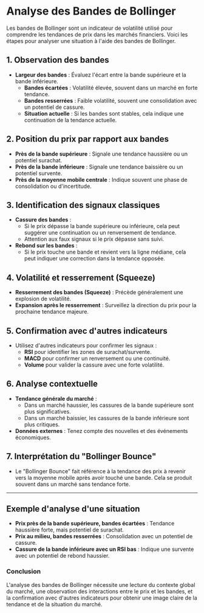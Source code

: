 
# Analyse des Bandes de Bollinger

Les bandes de Bollinger sont un indicateur de volatilité utilisé pour comprendre les tendances de prix dans les marchés financiers. Voici les étapes pour analyser une situation à l'aide des bandes de Bollinger.

## 1. Observation des bandes
- **Largeur des bandes** : Évaluez l'écart entre la bande supérieure et la bande inférieure.
  - **Bandes écartées** : Volatilité élevée, souvent dans un marché en forte tendance.
  - **Bandes resserrées** : Faible volatilité, souvent une consolidation avec un potentiel de cassure.
  - **Situation actuelle** : Si les bandes sont stables, cela indique une continuation de la tendance actuelle.

## 2. Position du prix par rapport aux bandes
- **Près de la bande supérieure** : Signale une tendance haussière ou un potentiel surachat.
- **Près de la bande inférieure** : Signale une tendance baissière ou un potentiel survente.
- **Près de la moyenne mobile centrale** : Indique souvent une phase de consolidation ou d'incertitude.

## 3. Identification des signaux classiques
- **Cassure des bandes** :
  - Si le prix dépasse la bande supérieure ou inférieure, cela peut suggérer une continuation ou un renversement de tendance.
  - Attention aux faux signaux si le prix dépasse sans suivi.
- **Rebond sur les bandes** :
  - Si le prix touche une bande et revient vers la ligne médiane, cela peut indiquer une correction dans la tendance opposée.

## 4. Volatilité et resserrement (Squeeze)
- **Resserrement des bandes (Squeeze)** : Précède généralement une explosion de volatilité.
- **Expansion après le resserrement** : Surveillez la direction du prix pour la prochaine tendance majeure.

## 5. Confirmation avec d'autres indicateurs
- Utilisez d'autres indicateurs pour confirmer les signaux :
  - **RSI** pour identifier les zones de surachat/survente.
  - **MACD** pour confirmer un renversement ou une continuité.
  - **Volume** pour valider la cassure avec une forte volatilité.

## 6. Analyse contextuelle
- **Tendance générale du marché** :
  - Dans un marché haussier, les cassures de la bande supérieure sont plus significatives.
  - Dans un marché baissier, les cassures de la bande inférieure sont plus critiques.
- **Données externes** : Tenez compte des nouvelles et des événements économiques.

## 7. Interprétation du "Bollinger Bounce"
- Le "Bollinger Bounce" fait référence à la tendance des prix à revenir vers la moyenne mobile après avoir touché une bande. Cela se produit souvent dans un marché sans tendance forte.

---

## Exemple d'analyse d'une situation
- **Prix près de la bande supérieure, bandes écartées** : Tendance haussière forte, mais potentiel de surachat.
- **Prix au milieu, bandes resserrées** : Consolidation avec un potentiel de cassure.
- **Cassure de la bande inférieure avec un RSI bas** : Indique une survente avec un potentiel de rebond haussier.

### Conclusion
L'analyse des bandes de Bollinger nécessite une lecture du contexte global du marché, une observation des interactions entre le prix et les bandes, et la confirmation avec d'autres indicateurs pour obtenir une image claire de la tendance et de la situation du marché.
